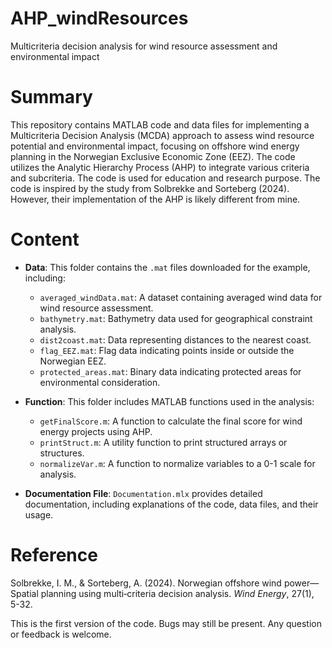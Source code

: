 # AHP_windResources
Multicriteria decision analysis for wind resource assessment and environmental impact


# Summary

This repository contains MATLAB code and data files for implementing a Multicriteria Decision Analysis (MCDA) approach to assess wind resource potential and environmental impact, focusing on offshore wind energy planning in the Norwegian Exclusive Economic Zone (EEZ). The code utilizes the Analytic Hierarchy Process (AHP) to integrate various criteria and subcriteria. The code is used for education and research purpose. The code is inspired by the study from Solbrekke and Sorteberg (2024). However, their implementation of the AHP is likely different from mine.

# Content

- **Data**: This folder contains the `.mat` files downloaded for the example, including:
  - `averaged_windData.mat`: A dataset containing averaged wind data for wind resource assessment.
  - `bathymetry.mat`: Bathymetry data used for geographical constraint analysis.
  - `dist2coast.mat`: Data representing distances to the nearest coast.
  - `flag_EEZ.mat`: Flag data indicating points inside or outside the Norwegian EEZ.
  - `protected_areas.mat`: Binary data indicating protected areas for environmental consideration.
  
- **Function**: This folder includes MATLAB functions used in the analysis:
  - `getFinalScore.m`: A function to calculate the final score for wind energy projects using AHP.
  - `printStruct.m`: A utility function to print structured arrays or structures.
  - `normalizeVar.m`: A function to normalize variables to a 0-1 scale for analysis.
  
- **Documentation File**: `Documentation.mlx` provides detailed documentation, including explanations of the code, data files, and their usage.

# Reference

Solbrekke, I. M., & Sorteberg, A. (2024). Norwegian offshore wind power—Spatial planning using multi‐criteria decision analysis. *Wind Energy*, 27(1), 5-32.

This is the first version of the code. Bugs may still be present. Any question or feedback is welcome.
